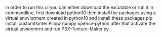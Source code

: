 in order to run this ui you can either download the excutable or run it in commandline, 
first download python10 then install the packages using a virtual envviorment created in python10 and install these packages pip install customtkinter Pillow numpy opencv-python
after that activate the virtual envioemrnt and run PSX-Texture-Maker.py
